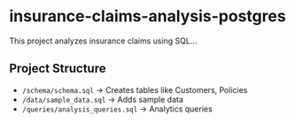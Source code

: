 # insurance-claims-analysis-postgres


This project analyzes insurance claims using SQL...

## Project Structure

- `/schema/schema.sql` → Creates tables like Customers, Policies
- `/data/sample_data.sql` → Adds sample data
- `/queries/analysis_queries.sql` → Analytics queries
